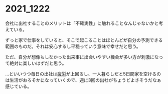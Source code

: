 # 2021_1222

会社に出社することのメリットは「不確実性」に触れることなんじゃないかと考えている。

ずっと家で仕事をしていると、そこで起こることはほとんどが自分の予測できる範囲のものだ。それは安心するし平穏っていう意味で幸せだと思う。

ただ、自分が想像もしなかった出来事に出会いやすい機会が多い方が刺激になって絶対に楽しいはずだと思う。

...といいつつ毎日の出社は[疲労](http://d.hatena.ne.jp/keyword/%C8%E8%CF%AB)が上回るし、一人暮らしだと5日間家を空けるのは生活がおろそかになっていくので、週に3回の出社がちょうどよさそうだなぁ感じている。
